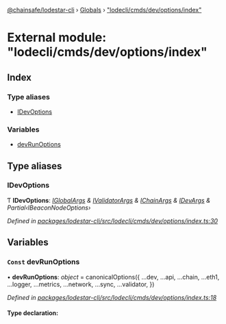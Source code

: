 [@chainsafe/lodestar-cli](../README.md) › [Globals](../globals.md) › ["lodecli/cmds/dev/options/index"](_lodecli_cmds_dev_options_index_.md)

# External module: "lodecli/cmds/dev/options/index"

## Index

### Type aliases

* [IDevOptions](_lodecli_cmds_dev_options_index_.md#idevoptions)

### Variables

* [devRunOptions](_lodecli_cmds_dev_options_index_.md#const-devrunoptions)

## Type aliases

###  IDevOptions

Ƭ **IDevOptions**: *[IGlobalArgs](../interfaces/_lodecli_options_.iglobalargs.md) & [IValidatorArgs](../interfaces/_lodecli_cmds_dev_options_validator_.ivalidatorargs.md) & [IChainArgs](../interfaces/_lodecli_cmds_dev_options_chain_.ichainargs.md) & [IDevArgs](../interfaces/_lodecli_cmds_dev_options_dev_.idevargs.md) & Partial‹IBeaconNodeOptions›*

*Defined in [packages/lodestar-cli/src/lodecli/cmds/dev/options/index.ts:30](https://github.com/ChainSafe/lodestar/blob/da7050e4c/packages/lodestar-cli/src/lodecli/cmds/dev/options/index.ts#L30)*

## Variables

### `Const` devRunOptions

• **devRunOptions**: *object* = canonicalOptions({
  ...dev,
  ...api,
  ...chain,
  ...eth1,
  ...logger,
  ...metrics,
  ...network,
  ...sync,
  ...validator,
})

*Defined in [packages/lodestar-cli/src/lodecli/cmds/dev/options/index.ts:18](https://github.com/ChainSafe/lodestar/blob/da7050e4c/packages/lodestar-cli/src/lodecli/cmds/dev/options/index.ts#L18)*

#### Type declaration:
